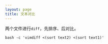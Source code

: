 ```yaml
---
layout: page
title: 文本对比
---
```


两个文件进行`diff`，先排序、后对比。

```shell
bash -c 'vimdiff <(sort text2) <(sort text1)'
```
